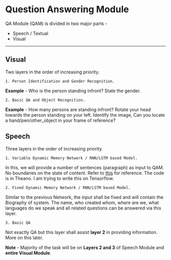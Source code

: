 Question Answering Module
===================

QA Module (QAM) is divided in two major parts -
- Speech / Textual
- Visual
----------


Visual
-------------
Two layers in the order of increasing priority.
```
1. Person Identification and Gender Recognition.
```
**Example** - Who is the person standing infront? State the gender.
```
2. Basic QA and Object Recognition.
```
**Example** - How many persons are standing infront? Rotate your head towards the person standing on your left. Identify the image, Can you locate a hand/pen/other_object in your frame of reference?

Speech
-----------
Three layers in the order of increasing priority.
```
1. Variable Dynamic Memory Network / RNN/LSTM based Model.
```
In this, we will provide a number of sentences (paragraph) as input to QAM. No boundaries on the state of content.
Refer to [this](http://ethancaballero.pythonanywhere.com/) for reference. The code is in Theano. I am trying to write this on Tensorflow.
```
2. Fixed Dynamic Memory Network / RNN/LSTM based Model.
```
Similar to the previous Network, the input shall be fixed and will contain the Biography of system. The name, who created whom, where are we, what languages do we speak and all related questions can be answered via this layer.

```
3. Basic QA
```
Not exactly QA but this layer shall assist **layer 2** in providing information. More on this later.

**Note** - Majority of the task will be on **Layers 2 and 3** of Speech Module and **entire Visual Module**. 
